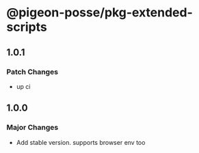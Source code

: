 # @pigeon-posse/pkg-extended-scripts

## 1.0.1

### Patch Changes

- up ci

## 1.0.0

### Major Changes

- Add stable version. supports browser env too
